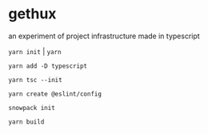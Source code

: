 # gethux
an experiment of project infrastructure made in typescript

`yarn init` | `yarn`

`yarn add -D typescript`

`yarn tsc --init`

`yarn create @eslint/config`

`snowpack init`

`yarn build`